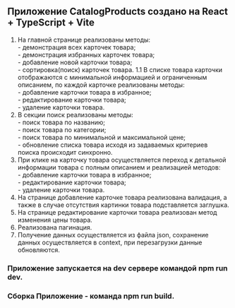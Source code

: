 ## Приложение CatalogProducts создано на React + TypeScript + Vite
1. На главной странице реализованы методы:
<br/> - демонстрация всех карточек товара;
<br/> - демонстрация избранных карточек товара;
<br/> - добавление новой карточки товара;
<br/> - сортировка(поиск) карточек товара.
1.1 В списке товара карточки отображаются с минимальной информацией и ограниченным описанием, по каждой карточке реализованы методы:
<br/> - добавление карточки товара в избранное;
<br/> - редактирование карточки товара;
<br/> - удаление карточки товара.
2. В секции поиск реализованы методы:
<br/> - поиск товара по названию;
<br/> - поиск товара по категории;
<br/> - поиск товара по минимальной и максимальной цене; 
<br/> - обновление списка товара исходя из задаваемых критериев поиска происходит синхронно.
3. При клике на карточку товара осуществляется переход к детальной информации товара с полным описанием и реализацией методов:
<br/> - добавление карточки товара в избранное;
<br/> - редактирование карточки товара;
<br/> - удаление карточки товара.
4. На странице добавление карточке товара реализована валидация, а также в случае отсутствия картинки товара подставляется заглушка.
5. На странице редактирование карточки товара реализован метод изменения цены товара.
6. Реализована пагинация.
7. Получение данных осуществляется из файла json, сохранение данных осуществляется в context, при перезагрузки данные обновляются.
### Приложение запускается на dev сервере командой npm run dev.
### Сборка Приложение - команда npm run build.
